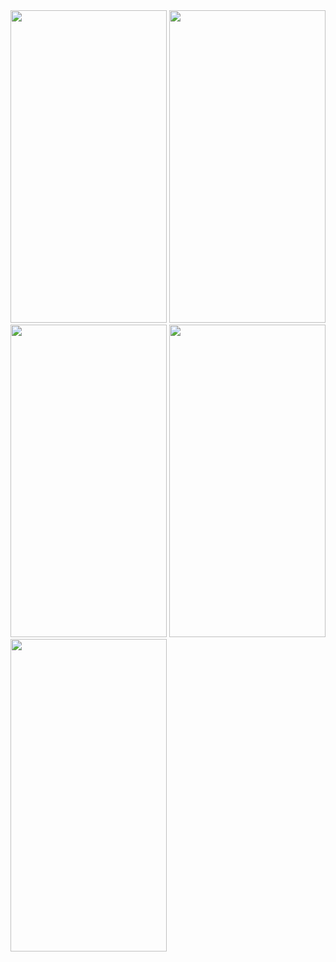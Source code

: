<img src = "https://user-images.githubusercontent.com/113905603/224533263-24440e17-e1f3-4086-8a74-f281221ebed0.png" height = 500 width = 250>
<img src = "https://user-images.githubusercontent.com/113905603/224533256-37790a51-44f0-4fdc-93f3-0051c90cb80b.png" height = 500 width = 250>
<img src = "https://user-images.githubusercontent.com/113905603/224533258-89bdcd8a-36cb-4648-a025-1ebb80a96be3.png" height = 500 width = 250>
<img src = "https://user-images.githubusercontent.com/113905603/224533260-d094a0f4-4ef5-4963-8b31-17c1c6c9a17b.png" height = 500 width = 250>
<img src = "https://user-images.githubusercontent.com/113905603/224533262-b399513e-7d00-4cf9-8eb1-0426985d9b32.png" height = 500 width = 250>

